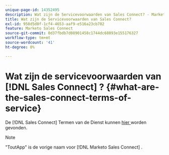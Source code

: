 ```yaml
---
unique-page-id: 14352495
description: Wat zijn de Servicevoorwaarden van Sales Connect? - Marketo Docs - Productdocumentatie
title: Wat zijn de Servicevoorwaarden van Sales Connect?
exl-id: 958d5d0f-1cf4-4653-aaf9-e516a23cb702
feature: Marketo Sales Connect
source-git-commit: 0d37fbdb7d08901458c1744dc68893e155176327
workflow-type: tm+mt
source-wordcount: '41'
ht-degree: 0%

---
```


# Wat zijn de servicevoorwaarden van [!DNL Sales Connect] ? {#what-are-the-sales-connect-terms-of-service}

De [!DNL Sales Connect] Termen van de Dienst kunnen [ hier ](https://documents.marketo.com/toutapp/terms) worden gevonden.

>[!NOTE]
>
>&quot;ToutApp&quot; is de vorige naam voor [!DNL Marketo Sales Connect] .
